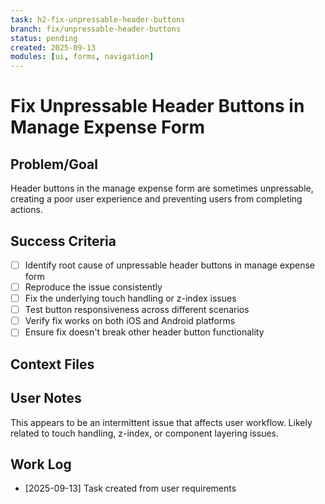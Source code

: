 ```yaml
---
task: h2-fix-unpressable-header-buttons
branch: fix/unpressable-header-buttons
status: pending
created: 2025-09-13
modules: [ui, forms, navigation]
---
```


# Fix Unpressable Header Buttons in Manage Expense Form

## Problem/Goal
Header buttons in the manage expense form are sometimes unpressable, creating a poor user experience and preventing users from completing actions.

## Success Criteria
- [ ] Identify root cause of unpressable header buttons in manage expense form
- [ ] Reproduce the issue consistently
- [ ] Fix the underlying touch handling or z-index issues
- [ ] Test button responsiveness across different scenarios
- [ ] Verify fix works on both iOS and Android platforms
- [ ] Ensure fix doesn't break other header button functionality

## Context Files
<!-- Added by context-gathering agent or manually -->

## User Notes
This appears to be an intermittent issue that affects user workflow. Likely related to touch handling, z-index, or component layering issues.

## Work Log
- [2025-09-13] Task created from user requirements